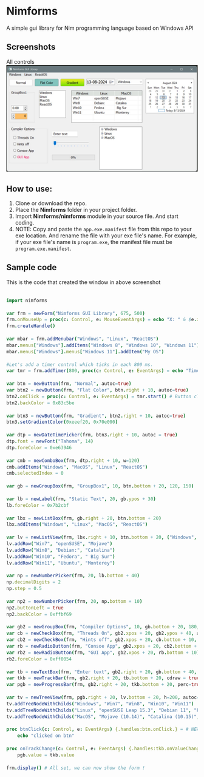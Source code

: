 # Nimforms
A simple gui library for Nim programming language based on Windows API

## Screenshots
All controls
![image](nimforms_130824.jpg)

## How to use:
1. Clone or download the repo.
2. Place the **Nimforms** folder in your project folder.
3. Import **Nimforms/nimforms** module in your source file. And start coding.
4. NOTE: Copy and paste the `app.exe.manifest` file from this repo to your exe location. And rename the file with your exe file's name. For example, if your exe file's name is `program.exe`, the manifest file must be `program.exe.manifest`.


## Sample code
This is the code that created the window in above screenshot
```nim

import nimforms

var frm = newForm("Nimforms GUI Library", 675, 500)
frm.onMouseUp = proc(c: Control, e: MouseEventArgs) = echo "X: " & $e.x & " Y: " & $e.y
frm.createHandle()

var mbar = frm.addMenubar("Windows", "Linux", "ReactOS")
mbar.menus["Windows"].addItems("Windows 8", "Windows 10", "Windows 11")
mbar.menus["Windows"].menus["Windows 11"].addItem("My OS")

#Let's add a timer control which ticks in each 800 ms.
var tmr = frm.addTimer(800, proc(c: Control, e: EventArgs) = echo "Timer ticked...")

var btn = newButton(frm, "Normal", autoc=true)
var btn2 = newButton(frm, "Flat Color", btn.right + 10, autoc=true)
btn2.onClick = proc(c: Control, e: EventArgs) = tmr.start() # Button click will start the timer
btn2.backColor = 0x83c5be

var btn3 = newButton(frm, "Gradient", btn2.right + 10, autoc=true)
btn3.setGradientColor(0xeeef20, 0x70e000)

var dtp = newDateTimePicker(frm, btn3.right + 10, autoc = true)
dtp.font = newFont("Tahoma", 14)
dtp.foreColor = 0xe63946

var cmb = newComboBox(frm, dtp.right + 10, w=120)
cmb.addItems("Windows", "MacOS", "Linux", "ReactOS")
cmb.selectedIndex = 0

var gb = newGroupBox(frm, "GroupBox1", 10, btn.bottom + 20, 120, 150)

var lb = newLabel(frm, "Static Text", 20, gb.ypos + 30)
lb.foreColor = 0x7b2cbf

var lbx = newListBox(frm, gb.right + 20, btn.bottom + 20)
lbx.addItems("Windows", "Linux", "MacOS", "ReactOS")

var lv = newListView(frm, lbx.right + 10, btn.bottom + 20, ("Windows", "Linux", "MacOS", 100, 100, 110))
lv.addRow("Win7", "openSUSE", "Mojave")
lv.addRow("Win8", "Debian:", "Catalina")
lv.addRow("Win10", "Fedora", " Big Sur")
lv.addRow("Win11", "Ubuntu", "Monterey")

var np = newNumberPicker(frm, 20, lb.bottom + 40)
np.decimalDigits = 2
np.step = 0.5

var np2 = newNumberPicker(frm, 20, np.bottom + 10)
np2.buttonLeft = true
np2.backColor = 0xffbf69

var gb2 = newGroupBox(frm, "Compiler Options", 10, gb.bottom + 20, 180, 170, true)
var cb = newCheckBox(frm, "Threads On", gb2.xpos + 20, gb2.ypos + 40, autoc = true)
var cb2 = newCheckBox(frm, "Hints off", gb2.xpos + 20, cb.bottom + 10, autoc = true)
var rb = newRadioButton(frm, "Consoe App", gb2.xpos + 20, cb2.bottom + 10, autoc = true)
var rb2 = newRadioButton(frm, "GUI App", gb2.xpos + 20, rb.bottom + 10)
rb2.foreColor = 0xff0054

var tb = newTextBox(frm, "Enter text", gb2.right + 20, gb.bottom + 40, autoc = true)
var tkb = newTrackBar(frm, gb2.right + 20, tb.bottom + 20, cdraw = true, autoc=true)
var pgb = newProgressBar(frm, gb2.right + 20, tkb.bottom + 20, perc=true, autoc=true )

var tv = newTreeView(frm, pgb.right + 20, lv.bottom + 20, h=200, autoc=true)
tv.addTreeNodeWithChilds("Windows", "Win7", "Win8", "Win10", "Win11")
tv.addTreeNodeWithChilds("Linux", "openSUSE Leap 15.3", "Debian 11", "Fedora 35", "Ubuntu 22.04 LTS")
tv.addTreeNodeWithChilds("MacOS", "Mojave (10.14)", "Catalina (10.15)", " Big Sur (11.0)", "Monterey (12.0)")

proc btnClick(c: Control, e: EventArgs) {.handles:btn.onClick.} = # NEW !!! 'handles' pragma
    echo "clicked on btn"

proc onTrackChange(c: Control, e: EventArgs) {.handles:tkb.onValueChanged.} =
    pgb.value = tkb.value

frm.display() # All set, we can now show the form !

```
